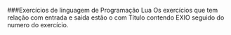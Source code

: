 ###Exercícios de linguagem de Programação Lua
Os exercícios que tem relação com entrada e saida estão o com Título contendo EXIO seguido do numero do exercício.
